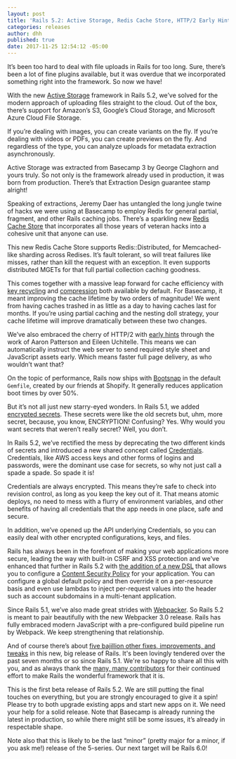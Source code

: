 ```yaml
---
layout: post
title: 'Rails 5.2: Active Storage, Redis Cache Store, HTTP/2 Early Hints, Credentials'
categories: releases
author: dhh
published: true
date: 2017-11-25 12:54:12 -05:00
---
```

It’s been too hard to deal with file uploads in Rails for too long. Sure, there’s been a lot of fine plugins available,
but it was overdue that we incorporated something right into the framework. So now we have!

With the new [Active Storage](https://github.com/rails/rails/blob/d3893ec38ec61282c2598b01a298124356d6b35a/activestorage/README.md)
framework in Rails 5.2, we’ve solved for the modern approach of uploading files straight to the cloud. Out of the box,
there’s support for Amazon’s S3, Google’s Cloud Storage, and Microsoft Azure Cloud File Storage.

If you’re dealing with images, you can create variants on the fly. If you’re dealing with videos or PDFs, you can create
previews on the fly. And regardless of the type, you can analyze uploads for metadata extraction asynchronously.

Active Storage was extracted from Basecamp 3 by George Claghorn and yours truly. So not only is the framework already
used in production, it was born from production. There’s that Extraction Design guarantee stamp alright!


Speaking of extractions, Jeremy Daer has untangled the long jungle twine of hacks we were using at Basecamp to employ
Redis for general partial, fragment, and other Rails caching jobs. There’s a sparkling new [Redis Cache Store](https://github.com/rails/rails/pull/31134)
that incorporates all those years of veteran hacks into a cohesive unit that anyone can use.

This new Redis Cache Store supports Redis::Distributed, for Memcached-like sharding across Redises. It’s fault tolerant,
so will treat failures like misses, rather than kill the request with an exception. It even supports distributed MGETs
for that full partial collection caching goodness.

This comes together with a massive leap forward for cache efficiency with [key recycling](https://github.com/rails/rails/pull/29092)
and [compression](https://github.com/rails/rails/pull/31147) both available by default. For Basecamp, it meant improving
the cache lifetime by two orders of magnitude! We went from having caches trashed in as little as a day to having
caches last for months. If you’re using partial caching and the nesting doll strategy, your cache lifetime will improve
dramatically between these two changes.


We’ve also embraced the cherry of HTTP/2 with [early hints](https://github.com/rails/rails/pull/30744) through the work
of Aaron Patterson and Eileen Uchitelle. This means we can automatically instruct the web server to send required style
sheet and JavaScript assets early. Which means faster full page delivery, as who wouldn’t want that?


On the topic of performance, Rails now ships with [Bootsnap](https://github.com/Shopify/bootsnap) in the default `Gemfile`, created by our friends
at Shopify. It generally reduces application boot times by over 50%.


But it’s not all just new starry-eyed wonders. In Rails 5.1, we added [encrypted secrets](https://github.com/rails/rails/pull/28038).
These secrets were like the old secrets but, uhm, more secret, because, you know, ENCRYPTION! Confusing? Yes. Why would
you want secrets that weren’t really secret? Well, you don’t.

In Rails 5.2, we’ve rectified the mess by deprecating the two different kinds of secrets and introduced a new shared
concept called [Credentials](https://github.com/rails/rails/pull/30067). Credentials, like AWS access keys and other forms of logins and passwords, were the dominant
use case for secrets, so why not just call a spade a spade. So spade it is!

Credentials are always encrypted. This means they’re safe to check into revision control, as long as you keep the key
out of it. That means atomic deploys, no need to mess with a flurry of environment variables, and other benefits of having all
credentials that the app needs in one place, safe and secure.

In addition, we’ve opened up the API underlying Credentials, so you can easily deal with other encrypted configurations,
keys, and files.

Rails has always been in the forefront of making your web applications more secure, leading the way with built-in CSRF and XSS protection and we've enhanced that further in Rails 5.2 with [the addition of a new DSL](https://github.com/rails/rails/pull/31162) that allows you to configure a [Content Security Policy](https://developer.mozilla.org/en-US/docs/Web/HTTP/Headers/Content-Security-Policy) for your application. You can configure a global default policy and then override it on a per-resource basis and even use lambdas to inject per-request values into the header such as account subdomains in a multi-tenant application.

Since Rails 5.1, we’ve also made great strides with [Webpacker](https://github.com/rails/webpacker). So Rails 5.2 is
meant to pair beautifully with the new Webpacker 3.0 release. Rails has fully embraced modern JavaScript with a
pre-configured build pipeline run by Webpack. We keep strengthening that relationship.


And of course there’s about [five bajillion other fixes, improvements, and tweaks](https://github.com/rails/rails/compare/v5.1.4...master/) in this new, big release of Rails. It's
been lovingly tendered over the past seven months or so since Rails 5.1. We're so happy to share all this with you, and
as always thank the [many, many contributors](http://contributors.rubyonrails.org/edge/contributors) for their continued effort to make Rails the wonderful framework that it is.

This is the first beta release of Rails 5.2. We are still putting the final touches on everything, but you are strongly
encouraged to give it a spin! Please try to both upgrade existing apps and start new apps on it. We need your help for a
solid release. Note that Basecamp is already running the latest in production, so while there might still be some
issues, it’s already in respectable shape.

Note also that this is likely to be the last “minor” (pretty major for a minor, if you ask me!) release of the 5-series.
Our next target will be Rails 6.0!
